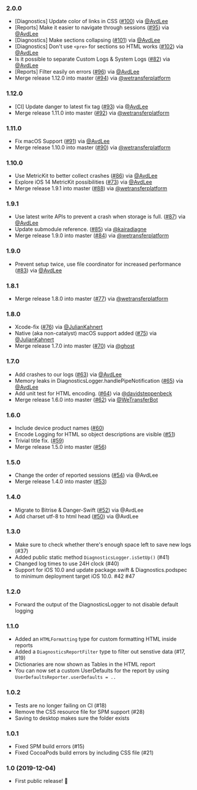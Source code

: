 ### 2.0.0
- [Diagnostics] Update color of links in CSS ([#100](https://github.com/WeTransfer/Diagnostics/issues/100)) via [@AvdLee](https://github.com/AvdLee)
- [Reports] Make it easier to navigate through sessions ([#95](https://github.com/WeTransfer/Diagnostics/issues/95)) via [@AvdLee](https://github.com/AvdLee)
- [Diagnostics] Make sections collapsing ([#101](https://github.com/WeTransfer/Diagnostics/issues/101)) via [@AvdLee](https://github.com/AvdLee)
- [Diagnostics] Don't use `<pre>` for sections so HTML works ([#102](https://github.com/WeTransfer/Diagnostics/issues/102)) via [@AvdLee](https://github.com/AvdLee)
- Is it possible to separate Custom Logs & System Logs ([#82](https://github.com/WeTransfer/Diagnostics/issues/82)) via [@AvdLee](https://github.com/AvdLee)
- [Reports] Filter easily on errors ([#96](https://github.com/WeTransfer/Diagnostics/issues/96)) via [@AvdLee](https://github.com/AvdLee)
- Merge release 1.12.0 into master ([#94](https://github.com/WeTransfer/Diagnostics/pull/94)) via [@wetransferplatform](https://github.com/wetransferplatform)

### 1.12.0
- [CI] Update danger to latest fix tag ([#93](https://github.com/WeTransfer/Diagnostics/pull/93)) via [@AvdLee](https://github.com/AvdLee)
- Merge release 1.11.0 into master ([#92](https://github.com/WeTransfer/Diagnostics/pull/92)) via [@wetransferplatform](https://github.com/wetransferplatform)

### 1.11.0
- Fix macOS Support ([#91](https://github.com/WeTransfer/Diagnostics/pull/91)) via [@AvdLee](https://github.com/AvdLee)
- Merge release 1.10.0 into master ([#90](https://github.com/WeTransfer/Diagnostics/pull/90)) via [@wetransferplatform](https://github.com/wetransferplatform)

### 1.10.0
- Use MetricKit to better collect crashes ([#86](https://github.com/WeTransfer/Diagnostics/issues/86)) via [@AvdLee](https://github.com/AvdLee)
- Explore iOS 14 MetricKit possibilities ([#73](https://github.com/WeTransfer/Diagnostics/issues/73)) via [@AvdLee](https://github.com/AvdLee)
- Merge release 1.9.1 into master ([#88](https://github.com/WeTransfer/Diagnostics/pull/88)) via [@wetransferplatform](https://github.com/wetransferplatform)

### 1.9.1
- Use latest write APIs to prevent a crash when storage is full. ([#87](https://github.com/WeTransfer/Diagnostics/pull/87)) via [@AvdLee](https://github.com/AvdLee)
- Update submodule reference. ([#85](https://github.com/WeTransfer/Diagnostics/pull/85)) via [@kairadiagne](https://github.com/kairadiagne)
- Merge release 1.9.0 into master ([#84](https://github.com/WeTransfer/Diagnostics/pull/84)) via [@wetransferplatform](https://github.com/wetransferplatform)

### 1.9.0
- Prevent setup twice, use file coordinator for increased performance ([#83](https://github.com/WeTransfer/Diagnostics/pull/83)) via [@AvdLee](https://github.com/AvdLee)

### 1.8.1
- Merge release 1.8.0 into master ([#77](https://github.com/WeTransfer/Diagnostics/pull/77)) via [@wetransferplatform](https://github.com/wetransferplatform)

### 1.8.0
- Xcode-fix ([#76](https://github.com/WeTransfer/Diagnostics/pull/76)) via [@JulianKahnert](https://github.com/JulianKahnert)
- Native (aka non-catalyst) macOS support added ([#75](https://github.com/WeTransfer/Diagnostics/pull/75)) via [@JulianKahnert](https://github.com/JulianKahnert)
- Merge release 1.7.0 into master ([#70](https://github.com/WeTransfer/Diagnostics/pull/70)) via [@ghost](https://github.com/ghost)

### 1.7.0
- Add crashes to our logs ([#63](https://github.com/WeTransfer/Diagnostics/issues/63)) via [@AvdLee](https://github.com/AvdLee)
- Memory leaks in DiagnosticsLogger.handlePipeNotification ([#65](https://github.com/WeTransfer/Diagnostics/issues/65)) via [@AvdLee](https://github.com/AvdLee)
- Add unit test for HTML encoding. ([#64](https://github.com/WeTransfer/Diagnostics/pull/64)) via [@davidsteppenbeck](https://github.com/davidsteppenbeck)
- Merge release 1.6.0 into master ([#62](https://github.com/WeTransfer/Diagnostics/pull/62)) via [@WeTransferBot](https://github.com/WeTransferBot)

### 1.6.0
- Include device product names ([#60](https://github.com/WeTransfer/Diagnostics/issues/60))
- Encode Logging for HTML so object descriptions are visible ([#51](https://github.com/WeTransfer/Diagnostics/issues/51))
- Trivial title fix. ([#59](https://github.com/WeTransfer/Diagnostics/pull/59))
- Merge release 1.5.0 into master ([#56](https://github.com/WeTransfer/Diagnostics/pull/56))

### 1.5.0
- Change the order of reported sessions ([#54](https://github.com/WeTransfer/Diagnostics/issues/54)) via @AvdLee
- Merge release 1.4.0 into master ([#53](https://github.com/WeTransfer/Diagnostics/pull/53))

### 1.4.0
- Migrate to Bitrise & Danger-Swift ([#52](https://github.com/WeTransfer/Diagnostics/pull/52)) via @AvdLee
- Add charset utf-8 to html head ([#50](https://github.com/WeTransfer/Diagnostics/pull/50)) via @AvdLee

### 1.3.0
- Make sure to check whether there's enough space left to save new logs (#37)
- Added public static method  `DiagnosticsLogger.isSetUp()` (#41)
- Changed log times to use 24H clock (#40)
- Support for iOS 10.0 and update package.swift & Diagnostics.podspec to minimum deployment target iOS 10.0. #42 #47

### 1.2.0
- Forward the output of the DiagnosticsLogger to not disable default logging

### 1.1.0
- Added an `HTMLFormatting` type for custom formatting HTML inside reports
- Added a `DiagnosticsReportFilter` type to filter out senstive data (#17, #19)
- Dictionaries are now shown as Tables in the HTML report
- You can now set a custom UserDefaults for the report by using `UserDefaultsReporter.userDefaults = ..`

### 1.0.2
- Tests are no longer failing on CI (#18)
- Remove the CSS resource file for SPM support (#28)
- Saving to desktop makes sure the folder exists

### 1.0.1
- Fixed SPM build errors (#15)
- Fixed CocoaPods build errors by including CSS file (#21)

### 1.0 (2019-12-04)

- First public release! 🎉
